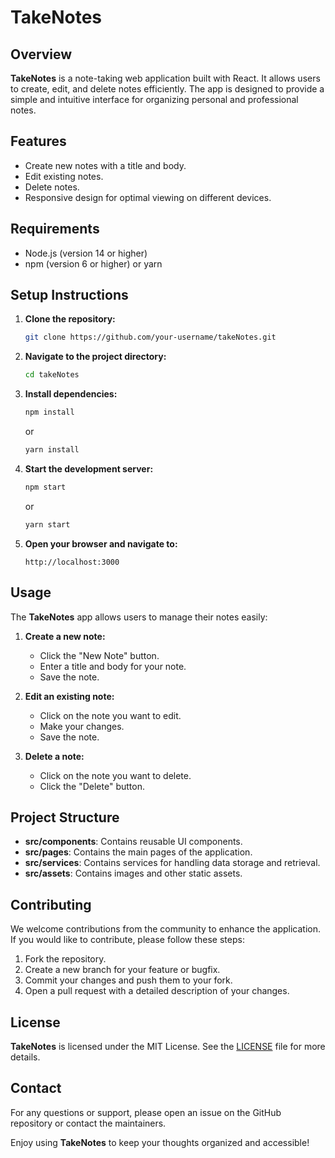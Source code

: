# TakeNotes

## Overview
**TakeNotes** is a note-taking web application built with React. It allows users to create, edit, and delete notes efficiently. The app is designed to provide a simple and intuitive interface for organizing personal and professional notes.

## Features
- Create new notes with a title and body.
- Edit existing notes.
- Delete notes.
- Responsive design for optimal viewing on different devices.

## Requirements
- Node.js (version 14 or higher)
- npm (version 6 or higher) or yarn

## Setup Instructions
1. **Clone the repository:**
    ```sh
    git clone https://github.com/your-username/takeNotes.git
    ```
2. **Navigate to the project directory:**
    ```sh
    cd takeNotes
    ```
3. **Install dependencies:**
    ```sh
    npm install
    ```
    or
    ```sh
    yarn install
    ```
4. **Start the development server:**
    ```sh
    npm start
    ```
    or
    ```sh
    yarn start
    ```
5. **Open your browser and navigate to:**
    ```
    http://localhost:3000
    ```

## Usage
The **TakeNotes** app allows users to manage their notes easily:
1. **Create a new note:**
    - Click the "New Note" button.
    - Enter a title and body for your note.
    - Save the note.

2. **Edit an existing note:**
    - Click on the note you want to edit.
    - Make your changes.
    - Save the note.

3. **Delete a note:**
    - Click on the note you want to delete.
    - Click the "Delete" button.

## Project Structure
- **src/components**: Contains reusable UI components.
- **src/pages**: Contains the main pages of the application.
- **src/services**: Contains services for handling data storage and retrieval.
- **src/assets**: Contains images and other static assets.

## Contributing
We welcome contributions from the community to enhance the application. If you would like to contribute, please follow these steps:
1. Fork the repository.
2. Create a new branch for your feature or bugfix.
3. Commit your changes and push them to your fork.
4. Open a pull request with a detailed description of your changes.

## License
**TakeNotes** is licensed under the MIT License. See the [LICENSE](LICENSE) file for more details.

## Contact
For any questions or support, please open an issue on the GitHub repository or contact the maintainers.

Enjoy using **TakeNotes** to keep your thoughts organized and accessible!
